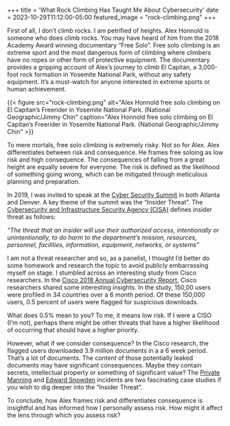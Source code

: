 +++
title = 'What Rock Climbing Has Taught Me About Cybersecurity'
date = 2023-10-29T11:12:00-05:00
featured_image = "rock-climbing.png"
+++

First of all, I don’t climb rocks. I am petrified of heights. Alex Honnold is someone who does climb rocks. You may have heard of him from the 2018 Academy Award winning documentary “Free Solo”. Free solo climbing is an extreme sport and the most dangerous form of climbing where climbers have no ropes or other form of protective equipment. The documentary provides a gripping account of Alex’s journey to climb El Capitan, a 3,000-foot rock formation in Yosemite National Park, without any safety equipment. It’s a must-watch for anyone interested in extreme sports or human achievement.

{{< figure src="rock-climbing.png" alt="Alex Honnold free solo climbing on El Capitan’s Freerider in Yosemite National Park. (National Geographic/Jimmy Chin" caption="Alex Honnold free solo climbing on El Capitan’s Freerider in Yosemite National Park. (National Geographic/Jimmy Chin" >}}

To mere mortals, free solo climbing is extremely risky. Not so for Alex. Alex differentiates between risk and consequence. He frames free soloing as low risk and high consequence. The consequences of falling from a great height are equally severe for everyone. The risk is defined as the likelihood of something going wrong, which can be mitigated through meticulous planning and preparation.

In 2019, I was invited to speak at the [Cyber Security Summit](https://cybersecuritysummit.com/speaker/chambers-jason/) in both Atlanta and Denver. A key theme of the summit was the “Insider Threat”. The [Cybersecurity and Infrastructure Security Agency (CISA)](https://www.cisa.gov/topics/physical-security/insider-threat-mitigation/defining-insider-threats) defines insider threat as follows:

*“The threat that an insider will use their authorized access, intentionally or unintentionally, to do harm to the department’s mission, resources, personnel, facilities, information, equipment, networks, or systems”*

I am not a threat researcher and so, as a panelist, I thought I’d better do some homework and research the topic to avoid publicly embarrassing myself on stage. I stumbled across an interesting study from Cisco researchers. In the [Cisco 2018 Annual Cybersecurity Report](https://www.cisco.com/c/dam/m/hu_hu/campaigns/security-hub/pdf/acr-2018.pdf), Cisco researchers shared some interesting insights. In the study, 150,00 users were profiled in 34 countries over a 6 month period. Of these 150,000 users, 0.5 percent of users were flagged for suspicious downloads.

What does 0.5% mean to you? To me, it means low risk. If I were a CISO (I’m not), perhaps there might be other threats that have a higher likelihood of occurring that should have a higher priority.

However, what if we consider consequence? In the Cisco research, the flagged users downloaded 3.9 million documents in a a 6 week period. That’s a lot of documents. The content of those potentially leaked documents may have significant consequences. Maybe they contain secrets, intellectual property or something of significant value? The [Private Manning](https://en.wikipedia.org/wiki/United_States_v._Manning#:~:text=Manning%20was%20acquitted%20of%20the,specifications%20and%20multiple%20military%20infractions.) and [Edward Snowden](https://www.bbc.com/news/world-us-canada-23123964) incidents are two fascinating case studies if you wish to dig deeper into the “Insider Threat”.

To conclude, how Alex frames risk and differentiates consequence is insightful and has informed how I personally assess risk. How might it affect the lens through which you assess risk?




